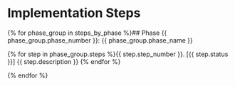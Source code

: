 # Implementation Steps

{% for phase_group in steps_by_phase %}## Phase {{ phase_group.phase_number }}: {{ phase_group.phase_name }}

{% for step in phase_group.steps %}{{ step.step_number }}. [{{ step.status }}] {{ step.description }}
{% endfor %}

{% endfor %}